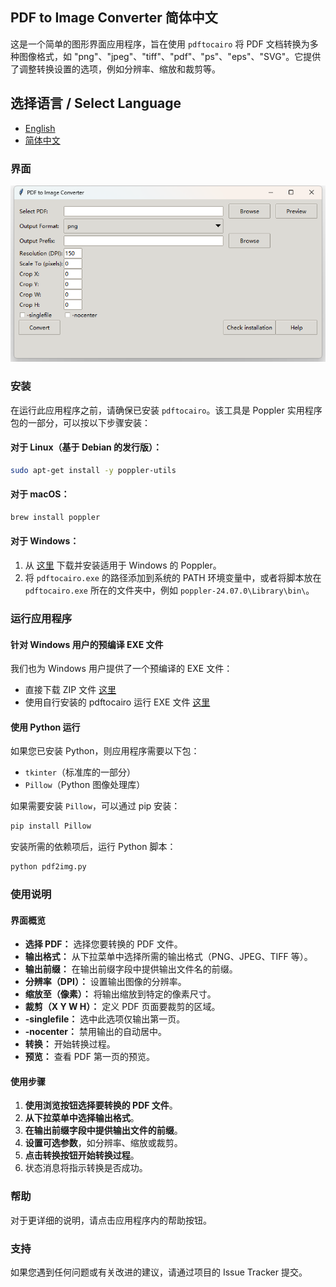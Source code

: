 ## PDF to Image Converter 简体中文

这是一个简单的图形界面应用程序，旨在使用 `pdftocairo` 将 PDF 文档转换为多种图像格式，如 "png"、"jpeg"、"tiff"、"pdf"、"ps"、"eps"、"SVG"。它提供了调整转换设置的选项，例如分辨率、缩放和裁剪等。

## 选择语言 / Select Language
- [English](./README.md)
- [简体中文](./README_CN.md)


### 界面

![GUI](./gui.png)

### 安装

在运行此应用程序之前，请确保已安装 `pdftocairo`。该工具是 Poppler 实用程序包的一部分，可以按以下步骤安装：

#### 对于 Linux（基于 Debian 的发行版）：

```sh
sudo apt-get install -y poppler-utils
```

#### 对于 macOS：

```sh
brew install poppler
```

#### 对于 Windows：

1. 从 [这里](https://github.com/oschwartz10612/poppler-windows) 下载并安装适用于 Windows 的 Poppler。
2. 将 `pdftocairo.exe` 的路径添加到系统的 PATH 环境变量中，或者将脚本放在 `pdftocairo.exe` 所在的文件夹中，例如 `poppler-24.07.0\Library\bin\`。

### 运行应用程序

#### 针对 Windows 用户的预编译 EXE 文件

我们也为 Windows 用户提供了一个预编译的 EXE 文件：
- 直接下载 ZIP 文件 [这里](https://github.com/shawkui/pdf2img/releases/download/pdf-to-image/pdf2img_v1.0.0.zip)
- 使用自行安装的 pdftocairo 运行 EXE 文件 [这里](https://github.com/shawkui/pdf2img/releases/download/pdf-to-image/pdf2img_v1.0.0.exe)

#### 使用 Python 运行

如果您已安装 Python，则应用程序需要以下包：

- `tkinter`（标准库的一部分）
- `Pillow`（Python 图像处理库）

如果需要安装 `Pillow`，可以通过 pip 安装：

```sh
pip install Pillow
```

安装所需的依赖项后，运行 Python 脚本：

```sh
python pdf2img.py
```

### 使用说明

#### 界面概览

- **选择 PDF：** 选择您要转换的 PDF 文件。
- **输出格式：** 从下拉菜单中选择所需的输出格式（PNG、JPEG、TIFF 等）。
- **输出前缀：** 在输出前缀字段中提供输出文件名的前缀。
- **分辨率（DPI）：** 设置输出图像的分辨率。
- **缩放至（像素）：** 将输出缩放到特定的像素尺寸。
- **裁剪（X Y W H）：** 定义 PDF 页面要裁剪的区域。
- **-singlefile：** 选中此选项仅输出第一页。
- **-nocenter：** 禁用输出的自动居中。
- **转换：** 开始转换过程。
- **预览：** 查看 PDF 第一页的预览。

#### 使用步骤

1. **使用浏览按钮选择要转换的 PDF 文件**。
2. **从下拉菜单中选择输出格式**。
3. **在输出前缀字段中提供输出文件的前缀**。
4. **设置可选参数**，如分辨率、缩放或裁剪。
5. **点击转换按钮开始转换过程**。
6. 状态消息将指示转换是否成功。

### 帮助

对于更详细的说明，请点击应用程序内的帮助按钮。

### 支持

如果您遇到任何问题或有关改进的建议，请通过项目的 Issue Tracker 提交。
